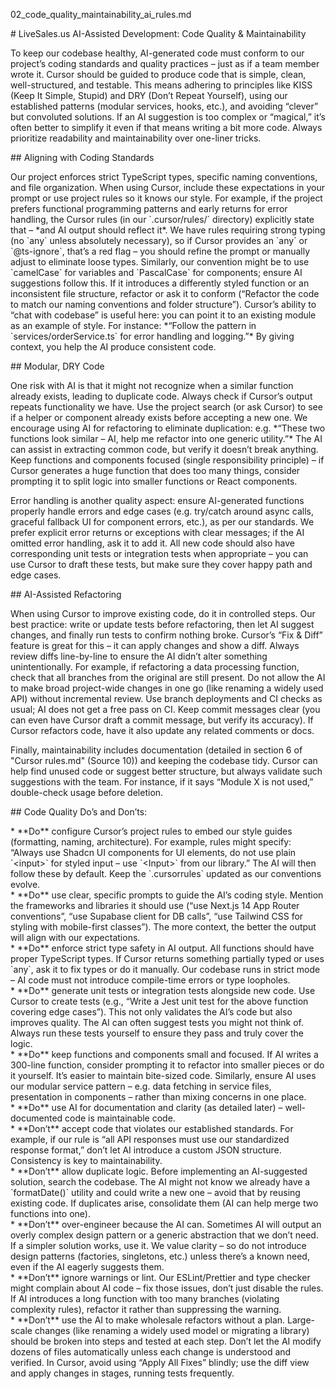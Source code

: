 02\_code\_quality\_maintainability\_ai\_rules.md

\# LiveSales.us AI-Assisted Development: Code Quality & Maintainability

To keep our codebase healthy, AI-generated code must conform to our project’s coding standards and quality practices – just as if a team member wrote it. Cursor should be guided to produce code that is simple, clean, well-structured, and testable. This means adhering to principles like KISS (Keep It Simple, Stupid) and DRY (Don’t Repeat Yourself), using our established patterns (modular services, hooks, etc.), and avoiding “clever” but convoluted solutions. If an AI suggestion is too complex or “magical,” it’s often better to simplify it even if that means writing a bit more code. Always prioritize readability and maintainability over one-liner tricks.

\#\# Aligning with Coding Standards

Our project enforces strict TypeScript types, specific naming conventions, and file organization. When using Cursor, include these expectations in your prompt or use project rules so it knows our style. For example, if the project prefers functional programming patterns and early returns for error handling, the Cursor rules (in our \`.cursor/rules/\` directory) explicitly state that – \*and AI output should reflect it\*. We have rules requiring strong typing (no \`any\` unless absolutely necessary), so if Cursor provides an \`any\` or \`@ts-ignore\`, that’s a red flag – you should refine the prompt or manually adjust to eliminate loose types. Similarly, our convention might be to use \`camelCase\` for variables and \`PascalCase\` for components; ensure AI suggestions follow this. If it introduces a differently styled function or an inconsistent file structure, refactor or ask it to conform (“Refactor the code to match our naming conventions and folder structure”). Cursor’s ability to “chat with codebase” is useful here: you can point it to an existing module as an example of style. For instance: \*“Follow the pattern in \`services/orderService.ts\` for error handling and logging.”\* By giving context, you help the AI produce consistent code.

\#\# Modular, DRY Code

One risk with AI is that it might not recognize when a similar function already exists, leading to duplicate code. Always check if Cursor’s output repeats functionality we have. Use the project search (or ask Cursor) to see if a helper or component already exists before accepting a new one. We encourage using AI for refactoring to eliminate duplication: e.g. \*“These two functions look similar – AI, help me refactor into one generic utility.”\* The AI can assist in extracting common code, but verify it doesn’t break anything. Keep functions and components focused (single responsibility principle) – if Cursor generates a huge function that does too many things, consider prompting it to split logic into smaller functions or React components.

Error handling is another quality aspect: ensure AI-generated functions properly handle errors and edge cases (e.g. try/catch around async calls, graceful fallback UI for component errors, etc.), as per our standards. We prefer explicit error returns or exceptions with clear messages; if the AI omitted error handling, ask it to add it. All new code should also have corresponding unit tests or integration tests when appropriate – you can use Cursor to draft these tests, but make sure they cover happy path and edge cases.

\#\# AI-Assisted Refactoring

When using Cursor to improve existing code, do it in controlled steps. Our best practice: write or update tests before refactoring, then let AI suggest changes, and finally run tests to confirm nothing broke. Cursor’s “Fix & Diff” feature is great for this – it can apply changes and show a diff. Always review diffs line-by-line to ensure the AI didn’t alter something unintentionally. For example, if refactoring a data processing function, check that all branches from the original are still present. Do not allow the AI to make broad project-wide changes in one go (like renaming a widely used API) without incremental review. Use branch deployments and CI checks as usual; AI does not get a free pass on CI. Keep commit messages clear (you can even have Cursor draft a commit message, but verify its accuracy). If Cursor refactors code, have it also update any related comments or docs.

Finally, maintainability includes documentation (detailed in section 6 of "Cursor rules.md" (Source 10)) and keeping the codebase tidy. Cursor can help find unused code or suggest better structure, but always validate such suggestions with the team. For instance, if it says “Module X is not used,” double-check usage before deletion.

\#\# Code Quality Do’s and Don’ts:

\* \*\*Do\*\* configure Cursor’s project rules to embed our style guides (formatting, naming, architecture). For example, rules might specify: “Always use Shadcn UI components for UI elements, do not use plain \`\<input\>\` for styled input – use \`\<Input\>\` from our library.” The AI will then follow these by default. Keep the \`.cursorrules\` updated as our conventions evolve.  
\* \*\*Do\*\* use clear, specific prompts to guide the AI’s coding style. Mention the frameworks and libraries it should use (“use Next.js 14 App Router conventions”, “use Supabase client for DB calls”, “use Tailwind CSS for styling with mobile-first classes”). The more context, the better the output will align with our expectations.  
\* \*\*Do\*\* enforce strict type safety in AI output. All functions should have proper TypeScript types. If Cursor returns something partially typed or uses \`any\`, ask it to fix types or do it manually. Our codebase runs in strict mode – AI code must not introduce compile-time errors or type loopholes.  
\* \*\*Do\*\* generate unit tests or integration tests alongside new code. Use Cursor to create tests (e.g., “Write a Jest unit test for the above function covering edge cases”). This not only validates the AI’s code but also improves quality. The AI can often suggest tests you might not think of. Always run these tests yourself to ensure they pass and truly cover the logic.  
\* \*\*Do\*\* keep functions and components small and focused. If AI writes a 300-line function, consider prompting it to refactor into smaller pieces or do it yourself. It’s easier to maintain bite-sized code. Similarly, ensure AI uses our modular service pattern – e.g. data fetching in service files, presentation in components – rather than mixing concerns in one place.  
\* \*\*Do\*\* use AI for documentation and clarity (as detailed later) – well-documented code is maintainable code.  
\* \*\*Don’t\*\* accept code that violates our established standards. For example, if our rule is “all API responses must use our standardized response format,” don’t let AI introduce a custom JSON structure. Consistency is key to maintainability.  
\* \*\*Don’t\*\* allow duplicate logic. Before implementing an AI-suggested solution, search the codebase. The AI might not know we already have a \`formatDate()\` utility and could write a new one – avoid that by reusing existing code. If duplicates arise, consolidate them (AI can help merge two functions into one).  
\* \*\*Don’t\*\* over-engineer because the AI can. Sometimes AI will output an overly complex design pattern or a generic abstraction that we don’t need. If a simpler solution works, use it. We value clarity – so do not introduce design patterns (factories, singletons, etc.) unless there’s a known need, even if the AI eagerly suggests them.  
\* \*\*Don’t\*\* ignore warnings or lint. Our ESLint/Prettier and type checker might complain about AI code – fix those issues, don’t just disable the rules. If AI introduces a long function with too many branches (violating complexity rules), refactor it rather than suppressing the warning.  
\* \*\*Don’t\*\* use the AI to make wholesale refactors without a plan. Large-scale changes (like renaming a widely used model or migrating a library) should be broken into steps and tested at each step. Don’t let the AI modify dozens of files automatically unless each change is understood and verified. In Cursor, avoid using “Apply All Fixes” blindly; use the diff view and apply changes in stages, running tests frequently.

